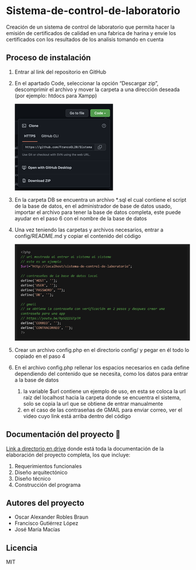 # Sistema-de-control-de-laboratorio

Creación de un sistema de control de laboratorio que permita hacer la emisión de certificados de calidad en una fabrica de harina y envie los certificados con los resultados de los analisis tomando en cuenta

## Proceso de instalación

1. Entrar al link del repositorio en GitHub
2. En el apartado Code, seleccionar la opción “Descargar zip”, descomprimir el archivo y mover la carpeta a una dirección deseada (por ejemplo: htdocs para Xampp)

    ![Descarga de GitHub](img/readme/instalacion1.png)
3. En la carpeta DB se encuentra un archivo *.sql el cual contiene el script de la base de datos, en el administrador de base de datos usado, importar el archivo para tener la base de datos completa, este puede ayudar en el paso 6 con el nombre de la base de datos
4. Una vez teniendo las carpetas y archivos necesarios, entrar a config/README.md y copiar el contenido del código

    ![Información del config](img/readme/instalacion2.png)
5. Crear un archivo config.php en el directorio config/ y pegar en él todo lo copiado en el paso 4
6. En el archivo config.php rellenar los espacios necesarios en cada define dependiendo del contenido que se necesita, como los datos para entrar a la base de datos
   1. la variable $url contiene un ejemplo de uso, en esta se coloca la url raíz del localhost hacia la carpeta donde se encuentra el sistema, solo se copia la url que se obtiene de entrar manualmente
   2. en el caso de las contraseñas de GMAIL para enviar correo, ver el video cuyo link está arriba dentro del código

## Documentación del proyecto 📖

[Link a directorio en drive](https://drive.google.com/drive/folders/1EBjgUyODvWZC-7yEsDODKz5nqm2O_V1_?usp=sharing) donde está toda la documentación de la elaboración del proyecto completa, los que incluye:

1. Requerimientos funcionales
2. Diseño arquitectónico
3. Diseño técnico
4. Construcción del programa

## Autores del proyecto

- Oscar Alexander Robles Braun
- Francisco Gutiérrez López
- José María Macías

## Licencia

MIT

